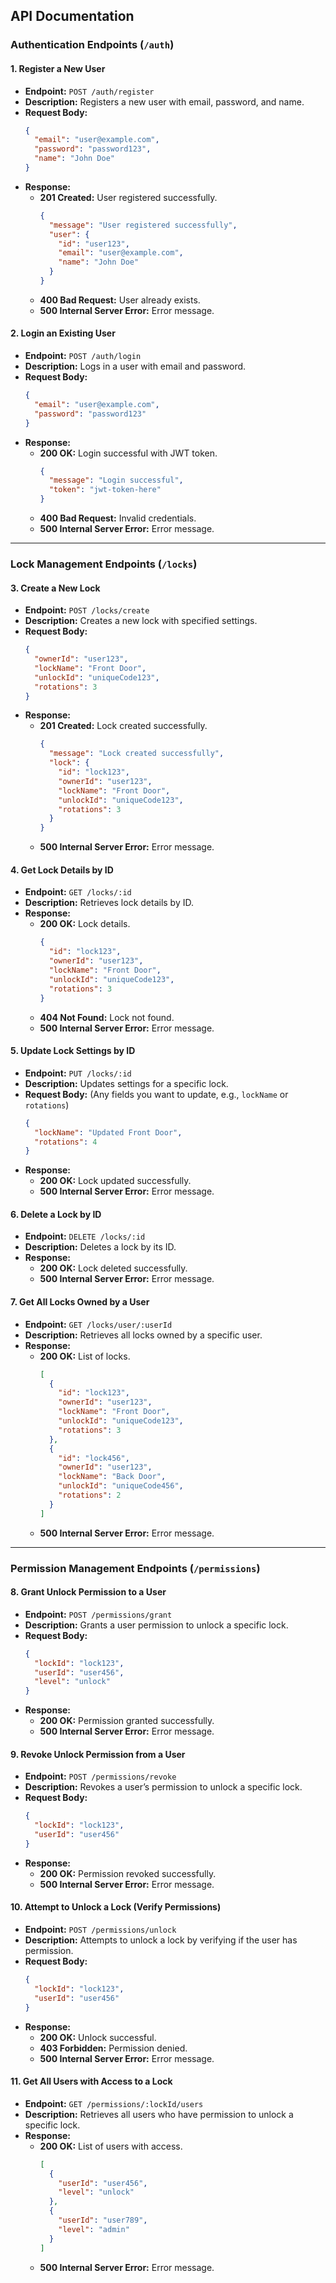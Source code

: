 ## API Documentation

### Authentication Endpoints (`/auth`)

#### 1. **Register a New User**
- **Endpoint:** `POST /auth/register`
- **Description:** Registers a new user with email, password, and name.
- **Request Body:**
  ```json
  {
    "email": "user@example.com",
    "password": "password123",
    "name": "John Doe"
  }
  ```
- **Response:**
  - **201 Created:** User registered successfully.
    ```json
    {
      "message": "User registered successfully",
      "user": {
        "id": "user123",
        "email": "user@example.com",
        "name": "John Doe"
      }
    }
    ```
  - **400 Bad Request:** User already exists.
  - **500 Internal Server Error:** Error message.

#### 2. **Login an Existing User**
- **Endpoint:** `POST /auth/login`
- **Description:** Logs in a user with email and password.
- **Request Body:**
  ```json
  {
    "email": "user@example.com",
    "password": "password123"
  }
  ```
- **Response:**
  - **200 OK:** Login successful with JWT token.
    ```json
    {
      "message": "Login successful",
      "token": "jwt-token-here"
    }
    ```
  - **400 Bad Request:** Invalid credentials.
  - **500 Internal Server Error:** Error message.

---

### Lock Management Endpoints (`/locks`)

#### 3. **Create a New Lock**
- **Endpoint:** `POST /locks/create`
- **Description:** Creates a new lock with specified settings.
- **Request Body:**
  ```json
  {
    "ownerId": "user123",
    "lockName": "Front Door",
    "unlockId": "uniqueCode123",
    "rotations": 3
  }
  ```
- **Response:**
  - **201 Created:** Lock created successfully.
    ```json
    {
      "message": "Lock created successfully",
      "lock": {
        "id": "lock123",
        "ownerId": "user123",
        "lockName": "Front Door",
        "unlockId": "uniqueCode123",
        "rotations": 3
      }
    }
    ```
  - **500 Internal Server Error:** Error message.

#### 4. **Get Lock Details by ID**
- **Endpoint:** `GET /locks/:id`
- **Description:** Retrieves lock details by ID.
- **Response:**
  - **200 OK:** Lock details.
    ```json
    {
      "id": "lock123",
      "ownerId": "user123",
      "lockName": "Front Door",
      "unlockId": "uniqueCode123",
      "rotations": 3
    }
    ```
  - **404 Not Found:** Lock not found.
  - **500 Internal Server Error:** Error message.

#### 5. **Update Lock Settings by ID**
- **Endpoint:** `PUT /locks/:id`
- **Description:** Updates settings for a specific lock.
- **Request Body:** (Any fields you want to update, e.g., `lockName` or `rotations`)
  ```json
  {
    "lockName": "Updated Front Door",
    "rotations": 4
  }
  ```
- **Response:**
  - **200 OK:** Lock updated successfully.
  - **500 Internal Server Error:** Error message.

#### 6. **Delete a Lock by ID**
- **Endpoint:** `DELETE /locks/:id`
- **Description:** Deletes a lock by its ID.
- **Response:**
  - **200 OK:** Lock deleted successfully.
  - **500 Internal Server Error:** Error message.

#### 7. **Get All Locks Owned by a User**
- **Endpoint:** `GET /locks/user/:userId`
- **Description:** Retrieves all locks owned by a specific user.
- **Response:**
  - **200 OK:** List of locks.
    ```json
    [
      {
        "id": "lock123",
        "ownerId": "user123",
        "lockName": "Front Door",
        "unlockId": "uniqueCode123",
        "rotations": 3
      },
      {
        "id": "lock456",
        "ownerId": "user123",
        "lockName": "Back Door",
        "unlockId": "uniqueCode456",
        "rotations": 2
      }
    ]
    ```
  - **500 Internal Server Error:** Error message.

---

### Permission Management Endpoints (`/permissions`)

#### 8. **Grant Unlock Permission to a User**
- **Endpoint:** `POST /permissions/grant`
- **Description:** Grants a user permission to unlock a specific lock.
- **Request Body:**
  ```json
  {
    "lockId": "lock123",
    "userId": "user456",
    "level": "unlock"
  }
  ```
- **Response:**
  - **200 OK:** Permission granted successfully.
  - **500 Internal Server Error:** Error message.

#### 9. **Revoke Unlock Permission from a User**
- **Endpoint:** `POST /permissions/revoke`
- **Description:** Revokes a user’s permission to unlock a specific lock.
- **Request Body:**
  ```json
  {
    "lockId": "lock123",
    "userId": "user456"
  }
  ```
- **Response:**
  - **200 OK:** Permission revoked successfully.
  - **500 Internal Server Error:** Error message.

#### 10. **Attempt to Unlock a Lock (Verify Permissions)**
- **Endpoint:** `POST /permissions/unlock`
- **Description:** Attempts to unlock a lock by verifying if the user has permission.
- **Request Body:**
  ```json
  {
    "lockId": "lock123",
    "userId": "user456"
  }
  ```
- **Response:**
  - **200 OK:** Unlock successful.
  - **403 Forbidden:** Permission denied.
  - **500 Internal Server Error:** Error message.

#### 11. **Get All Users with Access to a Lock**
- **Endpoint:** `GET /permissions/:lockId/users`
- **Description:** Retrieves all users who have permission to unlock a specific lock.
- **Response:**
  - **200 OK:** List of users with access.
    ```json
    [
      {
        "userId": "user456",
        "level": "unlock"
      },
      {
        "userId": "user789",
        "level": "admin"
      }
    ]
    ```
  - **500 Internal Server Error:** Error message.